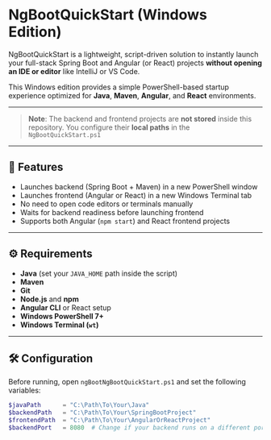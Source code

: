 # NgBootQuickStart (Windows Edition)

NgBootQuickStart is a lightweight, script-driven solution to instantly launch your full-stack Spring Boot and Angular (or React) projects **without opening an IDE or editor** like IntelliJ or VS Code.

This Windows edition provides a simple PowerShell-based startup experience optimized for **Java**, **Maven**, **Angular**, and **React** environments.

---

> **Note**: The backend and frontend projects are **not stored** inside this repository. You configure their **local paths** in the `NgBootQuickStart.ps1`

---

## 🚀 Features

- Launches backend (Spring Boot + Maven) in a new PowerShell window
- Launches frontend (Angular or React) in a new Windows Terminal tab
- No need to open code editors or terminals manually
- Waits for backend readiness before launching frontend
- Supports both Angular (`npm start`) and React frontend projects

---

## ⚙️ Requirements

- **Java** (set your `JAVA_HOME` path inside the script)
- **Maven**
- **Git**
- **Node.js** and **npm**
- **Angular CLI** or React setup
- **Windows PowerShell 7+**
- **Windows Terminal (`wt`)**

---

## 🛠️ Configuration

Before running, open `ngBootNgBootQuickStart.ps1` and set the following variables:

```powershell
$javaPath      = "C:\Path\To\Your\Java" 
$backendPath   = "C:\Path\To\Your\SpringBootProject"
$frontendPath  = "C:\Path\To\Your\AngularOrReactProject"
$backendPort   = 8080  # Change if your backend runs on a different port

